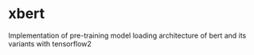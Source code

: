 # xbert
Implementation of pre-training model loading architecture of bert and its variants with tensorflow2
